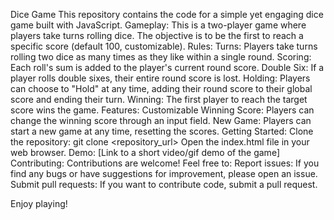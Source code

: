 Dice Game
This repository contains the code for a simple yet engaging dice game built with JavaScript.
Gameplay:
This is a two-player game where players take turns rolling dice. The objective is to be the first to reach a specific score (default 100, customizable).
Rules:
Turns: Players take turns rolling two dice as many times as they like within a single round.
Scoring: Each roll's sum is added to the player's current round score.
Double Six: If a player rolls double sixes, their entire round score is lost.
Holding: Players can choose to "Hold" at any time, adding their round score to their global score and ending their turn.
Winning: The first player to reach the target score wins the game.
Features:
Customizable Winning Score: Players can change the winning score through an input field.
New Game: Players can start a new game at any time, resetting the scores.
Getting Started:
Clone the repository: git clone <repository_url>
Open the index.html file in your web browser.
Demo:
[Link to a short video/gif demo of the game]
Contributing:
Contributions are welcome! Feel free to:
Report issues: If you find any bugs or have suggestions for improvement, please open an issue.
Submit pull requests: If you want to contribute code, submit a pull request.

Enjoy playing!
